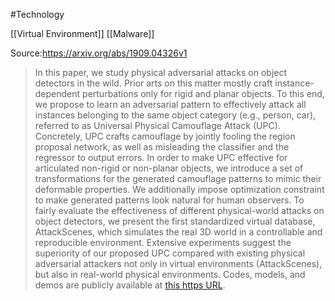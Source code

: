 #Technology 

[[Virtual Environment]]
[[Malware]]

Source:https://arxiv.org/abs/1909.04326v1
> In this paper, we study physical adversarial attacks on object detectors in the wild. Prior arts on this matter mostly craft instance-dependent perturbations only for rigid and planar objects. To this end, we propose to learn an adversarial pattern to effectively attack all instances belonging to the same object category (e.g., person, car), referred to as Universal Physical Camouflage Attack (UPC). Concretely, UPC crafts camouflage by jointly fooling the region proposal network, as well as misleading the classifier and the regressor to output errors. In order to make UPC effective for articulated non-rigid or non-planar objects, we introduce a set of transformations for the generated camouflage patterns to mimic their deformable properties. We additionally impose optimization constraint to make generated patterns look natural for human observers. To fairly evaluate the effectiveness of different physical-world attacks on object detectors, we present the first standardized virtual database, AttackScenes, which simulates the real 3D world in a controllable and reproducible environment. Extensive experiments suggest the superiority of our proposed UPC compared with existing physical adversarial attackers not only in virtual environments (AttackScenes), but also in real-world physical environments. Codes, models, and demos are publicly available at [this https URL](https://mesunhlf.github.io/index_physical.html).